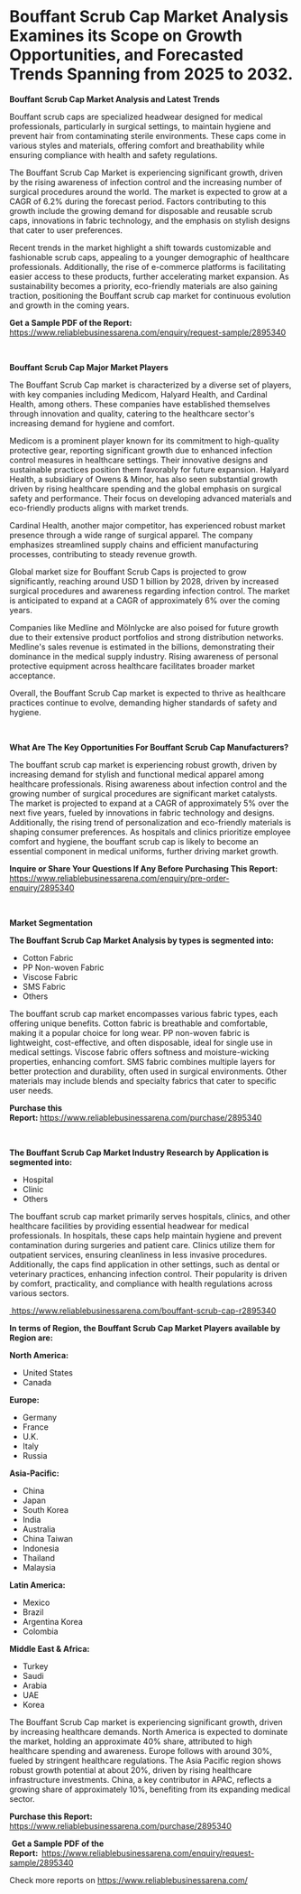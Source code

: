 <p><h1>Bouffant Scrub Cap Market Analysis Examines its Scope on Growth Opportunities, and Forecasted Trends Spanning from 2025 to 2032.</h1></p><p><strong>Bouffant Scrub Cap Market Analysis and Latest Trends</strong></p>
<p><p>Bouffant scrub caps are specialized headwear designed for medical professionals, particularly in surgical settings, to maintain hygiene and prevent hair from contaminating sterile environments. These caps come in various styles and materials, offering comfort and breathability while ensuring compliance with health and safety regulations.</p><p>The Bouffant Scrub Cap Market is experiencing significant growth, driven by the rising awareness of infection control and the increasing number of surgical procedures around the world. The market is expected to grow at a CAGR of 6.2% during the forecast period. Factors contributing to this growth include the growing demand for disposable and reusable scrub caps, innovations in fabric technology, and the emphasis on stylish designs that cater to user preferences.</p><p>Recent trends in the market highlight a shift towards customizable and fashionable scrub caps, appealing to a younger demographic of healthcare professionals. Additionally, the rise of e-commerce platforms is facilitating easier access to these products, further accelerating market expansion. As sustainability becomes a priority, eco-friendly materials are also gaining traction, positioning the Bouffant scrub cap market for continuous evolution and growth in the coming years.</p></p>
<p><strong>Get a Sample PDF of the Report:&nbsp;</strong> <a href="https://www.reliablebusinessarena.com/enquiry/request-sample/2895340?utm_campaign=2517&utm_medium=2&utm_source=Github&utm_content=ia&utm_term=15032025&utm_id=bouffant-scrub-cap">https://www.reliablebusinessarena.com/enquiry/request-sample/2895340</a></p>
<p>&nbsp;</p>
<p><strong>Bouffant Scrub Cap Major Market Players</strong></p>
<p><p>The Bouffant Scrub Cap market is characterized by a diverse set of players, with key companies including Medicom, Halyard Health, and Cardinal Health, among others. These companies have established themselves through innovation and quality, catering to the healthcare sector's increasing demand for hygiene and comfort.</p><p>Medicom is a prominent player known for its commitment to high-quality protective gear, reporting significant growth due to enhanced infection control measures in healthcare settings. Their innovative designs and sustainable practices position them favorably for future expansion. Halyard Health, a subsidiary of Owens & Minor, has also seen substantial growth driven by rising healthcare spending and the global emphasis on surgical safety and performance. Their focus on developing advanced materials and eco-friendly products aligns with market trends.</p><p>Cardinal Health, another major competitor, has experienced robust market presence through a wide range of surgical apparel. The company emphasizes streamlined supply chains and efficient manufacturing processes, contributing to steady revenue growth.</p><p>Global market size for Bouffant Scrub Caps is projected to grow significantly, reaching around USD 1 billion by 2028, driven by increased surgical procedures and awareness regarding infection control. The market is anticipated to expand at a CAGR of approximately 6% over the coming years.</p><p>Companies like Medline and Mölnlycke are also poised for future growth due to their extensive product portfolios and strong distribution networks. Medline's sales revenue is estimated in the billions, demonstrating their dominance in the medical supply industry. Rising awareness of personal protective equipment across healthcare facilitates broader market acceptance.</p><p>Overall, the Bouffant Scrub Cap market is expected to thrive as healthcare practices continue to evolve, demanding higher standards of safety and hygiene.</p></p>
<p>&nbsp;</p>
<p><strong>What Are The Key Opportunities For Bouffant Scrub Cap Manufacturers?</strong></p>
<p><p>The bouffant scrub cap market is experiencing robust growth, driven by increasing demand for stylish and functional medical apparel among healthcare professionals. Rising awareness about infection control and the growing number of surgical procedures are significant market catalysts. The market is projected to expand at a CAGR of approximately 5% over the next five years, fueled by innovations in fabric technology and designs. Additionally, the rising trend of personalization and eco-friendly materials is shaping consumer preferences. As hospitals and clinics prioritize employee comfort and hygiene, the bouffant scrub cap is likely to become an essential component in medical uniforms, further driving market growth.</p></p>
<p><strong>Inquire or Share Your Questions If Any Before Purchasing This Report:</strong> <a href="https://www.reliablebusinessarena.com/enquiry/pre-order-enquiry/2895340?utm_campaign=2517&utm_medium=2&utm_source=Github&utm_content=ia&utm_term=15032025&utm_id=bouffant-scrub-cap">https://www.reliablebusinessarena.com/enquiry/pre-order-enquiry/2895340</a></p>
<p>&nbsp;</p>
<p><strong>Market Segmentation</strong></p>
<p><strong>The Bouffant Scrub Cap Market Analysis by types is segmented into:</strong></p>
<p><ul><li> Cotton Fabric</li><li>PP Non-woven Fabric</li><li>Viscose Fabric</li><li>SMS Fabric</li><li>Others </li></ul></p>
<p><p>The bouffant scrub cap market encompasses various fabric types, each offering unique benefits. Cotton fabric is breathable and comfortable, making it a popular choice for long wear. PP non-woven fabric is lightweight, cost-effective, and often disposable, ideal for single use in medical settings. Viscose fabric offers softness and moisture-wicking properties, enhancing comfort. SMS fabric combines multiple layers for better protection and durability, often used in surgical environments. Other materials may include blends and specialty fabrics that cater to specific user needs.</p></p>
<p><strong>Purchase this Report:&nbsp;</strong><a href="https://www.reliablebusinessarena.com/purchase/2895340?utm_campaign=2517&utm_medium=2&utm_source=Github&utm_content=ia&utm_term=15032025&utm_id=bouffant-scrub-cap">https://www.reliablebusinessarena.com/purchase/2895340</a></p>
<p>&nbsp;</p>
<p><strong>The Bouffant Scrub Cap Market Industry Research by Application is segmented into:</strong></p>
<p><ul><li> Hospital</li><li>Clinic</li><li>Others </li></ul></p>
<p><p>The bouffant scrub cap market primarily serves hospitals, clinics, and other healthcare facilities by providing essential headwear for medical professionals. In hospitals, these caps help maintain hygiene and prevent contamination during surgeries and patient care. Clinics utilize them for outpatient services, ensuring cleanliness in less invasive procedures. Additionally, the caps find application in other settings, such as dental or veterinary practices, enhancing infection control. Their popularity is driven by comfort, practicality, and compliance with health regulations across various sectors.</p></p>
<p><a href="https://www.reliablebusinessarena.com/bouffant-scrub-cap-r2895340?utm_campaign=2517&utm_medium=2&utm_source=Github&utm_content=ia&utm_term=15032025&utm_id=bouffant-scrub-cap">&nbsp;https://www.reliablebusinessarena.com/bouffant-scrub-cap-r2895340</a></p>
<p><strong>In terms of Region, the Bouffant Scrub Cap Market Players available by Region are:</strong></p>
<p>
    <p> <strong> North America: </strong>
        <ul>
            <li>United States</li>
            <li>Canada</li>
        </ul>
        </p> 
    <p> <strong> Europe: </strong>
        <ul>
            <li>Germany</li>
            <li>France</li>
            <li>U.K.</li>
            <li>Italy</li>
            <li>Russia</li>
        </ul>
        </p> 
    <p> <strong> Asia-Pacific: </strong>
        <ul>
            <li>China</li>
            <li>Japan</li>
            <li>South Korea</li>
            <li>India</li>
            <li>Australia</li>
            <li>China Taiwan</li>
            <li>Indonesia</li>
            <li>Thailand</li>
            <li>Malaysia</li>
        </ul>
        </p> 
    <p> <strong> Latin America: </strong>
        <ul>
            <li>Mexico</li>
            <li>Brazil</li>
            <li>Argentina Korea</li>
            <li>Colombia</li>
        </ul>
        </p> 
    <p> <strong> Middle East & Africa: </strong>
        <ul>
            <li>Turkey</li>
            <li>Saudi</li>
            <li>Arabia</li>
            <li>UAE</li>
            <li>Korea</li>
        </ul>
    </p>
    </p>
<p><p>The Bouffant Scrub Cap market is experiencing significant growth, driven by increasing healthcare demands. North America is expected to dominate the market, holding an approximate 40% share, attributed to high healthcare spending and awareness. Europe follows with around 30%, fueled by stringent healthcare regulations. The Asia Pacific region shows robust growth potential at about 20%, driven by rising healthcare infrastructure investments. China, a key contributor in APAC, reflects a growing share of approximately 10%, benefiting from its expanding medical sector.</p></p>
<p><strong>Purchase this Report: </strong><a href="https://www.reliablebusinessarena.com/purchase/2895340?utm_campaign=2517&utm_medium=2&utm_source=Github&utm_content=ia&utm_term=15032025&utm_id=bouffant-scrub-cap">https://www.reliablebusinessarena.com/purchase/2895340</a></p>
<p>&nbsp;<strong>Get a Sample PDF of the Report:&nbsp;&nbsp;</strong><a href="https://www.reliablebusinessarena.com/enquiry/request-sample/2895340?utm_campaign=2517&utm_medium=2&utm_source=Github&utm_content=ia&utm_term=15032025&utm_id=bouffant-scrub-cap">https://www.reliablebusinessarena.com/enquiry/request-sample/2895340</a></p>
<p><strong></strong></p>
<p>Check more reports on <a href="https://www.reliablebusinessarena.com/?utm_campaign=2517&utm_medium=2&utm_source=Github&utm_content=ia&utm_term=15032025&utm_id=bouffant-scrub-cap">https://www.reliablebusinessarena.com/</a></p>